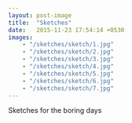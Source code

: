 ```yaml
---
layout: post-image
title:  "Sketches"
date:   2015-11-23 17:54:14 +0530
images:
    - "/sketches/sketch/1.jpg"
    - "/sketches/sketch/2.jpg"
    - "/sketches/sketch/3.jpg"
    - "/sketches/sketch/4.jpg"
    - "/sketches/sketch/5.jpg"
    - "/sketches/sketch/6.jpg"
    - "/sketches/sketch/7.jpg"
---
```


Sketches for the boring days